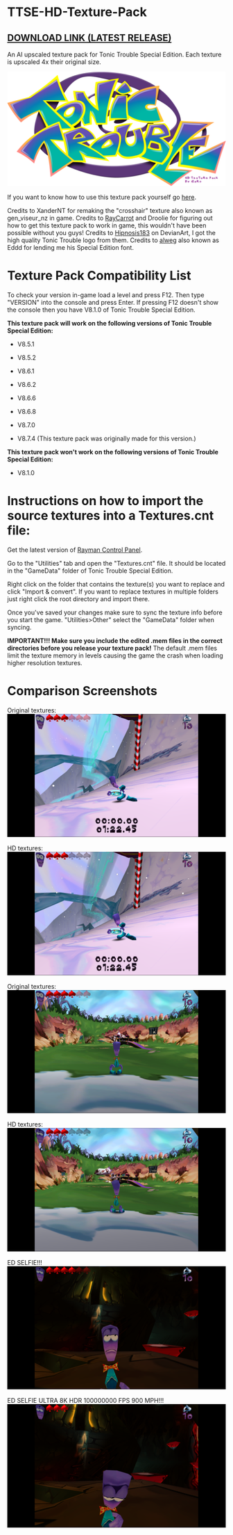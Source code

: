 # TTSE-HD-Texture-Pack
## [DOWNLOAD LINK (LATEST RELEASE)](https://github.com/TonicGaro/TTSE-HD-Texture-Pack/releases/latest/download/TTSE.HD.7z)
An AI upscaled texture pack for Tonic Trouble Special Edition. Each texture is upscaled 4x their original size.

![](https://github.com/TonicGaro/TTSE-HD-Texture-Pack/blob/main/TTSE%20HD%20Logo.png)

If you want to know how to use this texture pack yourself go [here](https://raymanpc.com/forum/viewtopic.php?t=74792).

Credits to XanderNT for remaking the "crosshair" texture also known as gen_viseur_nz in game. Credits to [RayCarrot](https://github.com/RayCarrot) and Droolie for figuring out how to get this texture pack to work in game, this wouldn't have been possible without you guys! Credits to [Hipnosis183](https://www.deviantart.com/hipnosis183) on DevianArt, I got the high quality Tonic Trouble logo from them. Credits to [alweg](https://github.com/alweg) also known as Eddd for lending me his Special Edition font.

# Texture Pack Compatibility List
To check your version in-game load a level and press F12. Then type "VERSION" into the console and press Enter. If pressing F12 doesn't show the console then you have V8.1.0 of Tonic Trouble Special Edition.

**This texture pack will work on the following versions of Tonic Trouble Special Edition:**

* V8.5.1

* V8.5.2

* V8.6.1

* V8.6.2

* V8.6.6

* V8.6.8

* V8.7.0

* V8.7.4 (This texture pack was originally made for this version.)

**This texture pack won't work on the following versions of Tonic Trouble Special Edition:**

* V8.1.0

# Instructions on how to import the source textures into a Textures.cnt file:
Get the latest version of [Rayman Control Panel](https://github.com/RayCarrot/RayCarrot.RCP.Metro/releases).

Go to the "Utilities" tab and open the "Textures.cnt" file. It should be located in the "GameData" folder of Tonic Trouble Special Edition.

Right click on the folder that contains the texture(s) you want to replace and click "Import & convert". If you want to replace textures in multiple folders just right click the root directory and import there. 

Once you've saved your changes make sure to sync the texture info before you start the game. "Utilities>Other" select the "GameData" folder when syncing.

**IMPORTANT!!! Make sure you include the edited .mem files in the correct directories before you release your texture pack!** The default .mem files limit the texture memory in levels causing the game the crash when loading higher resolution textures.

# Comparison Screenshots

Original textures:
![](https://github.com/TonicGaro/TTSE-HD-Texture-Pack/blob/main/Screenshots/Original1.png)

HD textures:
![](https://github.com/TonicGaro/TTSE-HD-Texture-Pack/blob/main/Screenshots/HD1.png)

Original textures:
![](https://github.com/TonicGaro/TTSE-HD-Texture-Pack/blob/main/Screenshots/Original2.png)

HD textures:
![](https://github.com/TonicGaro/TTSE-HD-Texture-Pack/blob/main/Screenshots/HD2.png)

ED SELFIE!!!
![](https://github.com/TonicGaro/TTSE-HD-Texture-Pack/blob/main/Screenshots/EDSELFIEoriginal.png)

ED SELFIE ULTRA 8K HDR 100000000 FPS 900 MPH!!!
![](https://github.com/TonicGaro/TTSE-HD-Texture-Pack/blob/main/Screenshots/EDSELFIEHD.png)
